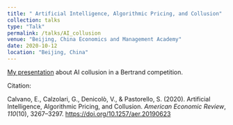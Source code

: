 ```yaml
---
title: " Artificial Intelligence, Algorithmic Pricing, and Collusion"
collection: talks
type: "Talk"
permalink: /talks/AI_collusion
venue: "Beijing, China Economics and Management Academy"
date: 2020-10-12
location: "Beijing, China"
---
```


[My presentation](http://CHNzhonghongwei.github.io/talks/AI_collusion.pdf) about AI collusion in a Bertrand competition.

Citation:

Calvano, E., Calzolari, G., Denicolò, V., & Pastorello, S. (2020). Artificial Intelligence, Algorithmic Pricing, and Collusion. *American Economic Review*, *110*(10), 3267–3297. https://doi.org/10.1257/aer.20190623
